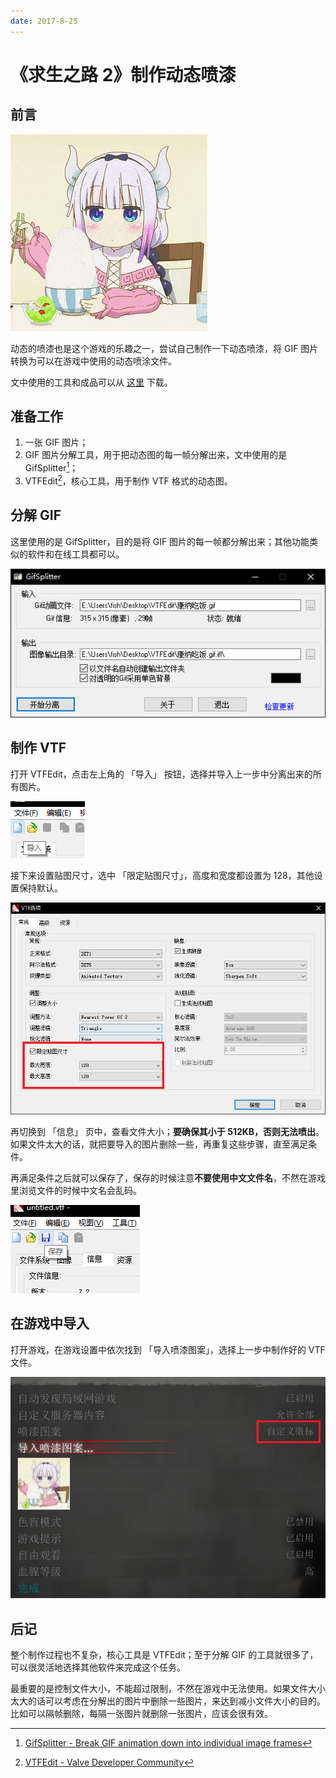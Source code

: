 ```yaml
---
date: 2017-8-25
---
```


# 《求生之路 2》制作动态喷漆

## 前言

![img](./making-dynamic-spray-paint-for-left-4-dead-2.assets/kana.gif)

动态的喷漆也是这个游戏的乐趣之一，尝试自己制作一下动态喷漆，将 GIF 图片转换为可以在游戏中使用的动态喷涂文件。

文中使用的工具和成品可以从 [这里](https://zfile.iuok.me/directlink/1/articles/making-dynamic-spray-paint-for-left-4-dead-2/tools.zip) 下载。

## 准备工作

1. 一张 GIF 图片；
2. GIF 图片分解工具，用于把动态图的每一帧分解出来，文中使用的是 GifSplitter[^1]；
3. VTFEdit[^2]，核心工具，用于制作 VTF 格式的动态图。

## 分解 GIF

这里使用的是 GifSplitter，目的是将 GIF 图片的每一帧都分解出来；其他功能类似的软件和在线工具都可以。

![img](./making-dynamic-spray-paint-for-left-4-dead-2.assets/gifsplitter.png)

## 制作 VTF

打开 VTFEdit，点击左上角的 「导入」 按钮，选择并导入上一步中分离出来的所有图片。

![img](./making-dynamic-spray-paint-for-left-4-dead-2.assets/import.png)

接下来设置贴图尺寸，选中 「限定贴图尺寸」，高度和宽度都设置为 128，其他设置保持默认。

![img](./making-dynamic-spray-paint-for-left-4-dead-2.assets/options.png)

再切换到 「信息」 页中，查看文件大小；**要确保其小于 512KB，否则无法喷出**。如果文件太大的话，就把要导入的图片删除一些，再重复这些步骤，直至满足条件。

再满足条件之后就可以保存了，保存的时候注意**不要使用中文文件名**，不然在游戏里浏览文件的时候中文名会乱码。

![img](./making-dynamic-spray-paint-for-left-4-dead-2.assets/save.png)

## 在游戏中导入

打开游戏，在游戏设置中依次找到 「导入喷漆图案」，选择上一步中制作好的 VTF 文件。

![img](./making-dynamic-spray-paint-for-left-4-dead-2.assets/import-to-game.png)

## 后记

整个制作过程也不复杂，核心工具是 VTFEdit；至于分解 GIF 的工具就很多了，可以很灵活地选择其他软件来完成这个任务。

最重要的是控制文件大小，不能超过限制，不然在游戏中无法使用。如果文件大小太大的话可以考虑在分解出的图片中删除一些图片，来达到减小文件大小的目的。比如可以隔帧删除，每隔一张图片就删除一张图片，应该会很有效。

[^1]: [GifSplitter - Break GIF animation down into individual image frames](https://www.xoyosoft.com/gs/)
[^2]: [VTFEdit - Valve Developer Community](https://developer.valvesoftware.com/wiki/VTFEdit)
